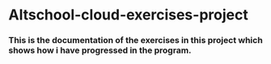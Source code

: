 # Altschool-cloud-exercises-project
### This is the documentation of the exercises in this project which shows how i have progressed in the program.
